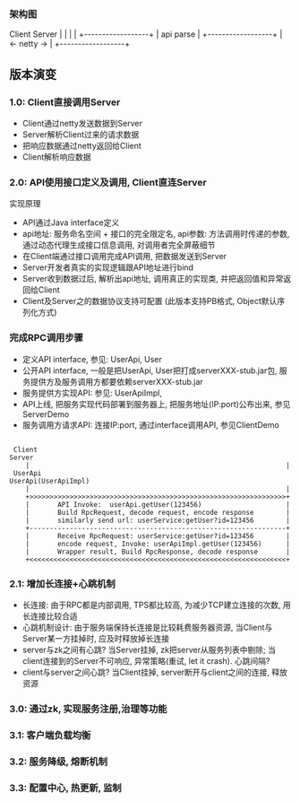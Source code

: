 ### 架构图

Client          Server
 |                  |
 |                  |
 +------------------+
 |     api parse    |
 +------------------+
 |   <- netty ->    |
 +------------------+
 
 
 
## 版本演变
 
### 1.0: Client直接调用Server
- Client通过netty发送数据到Server
- Server解析Client过来的请求数据
- 把响应数据通过netty返回给Client
- Client解析响应数据

### 2.0: API使用接口定义及调用, Client直连Server

实现原理

- API通过Java interface定义
- api地址: 服务命名空间 + 接口的完全限定名, api参数: 方法调用时传递的参数, 通过动态代理生成接口信息调用, 对调用者完全屏蔽细节
- 在Client端通过接口调用完成API调用, 把数据发送到Server
- Server开发者真实的实现逻辑跟API地址进行bind
- Server收到数据过后, 解析出api地址, 调用真正的实现类, 并把返回值和异常返回给Client
- Client及Server之的数据协议支持可配置 (此版本支持PB格式, Object默认序列化方式)

### 完成RPC调用步骤
- 定义API interface, 参见: UserApi, User
- 公开API interface, 一般是把UserApi, User把打成serverXXX-stub.jar包, 服务提供方及服务调用方都要依赖serverXXX-stub.jar
- 服务提供方实现API: 参见: UserApiImpl, 
- API上线, 把服务实现代码部署到服务器上, 把服务地址(IP:port)公布出来, 参见ServerDemo
- 服务调用方请求API: 连接IP:port, 通过interface调用API, 参见ClientDemo

```shell

 Client                                                            Server
    |                                                                |
 UserApi                                                    UserApi(UserApiImpl)
    |                                                                |
    +>>>>>>>>>>>>>>>>>>>>>>>>>>>>>>>>>>>>>>>>>>>>>>>>>>>>>>>>>>>>>>>>+
    |       API Invoke:  userApi.getUser(123456)                     |
    |       Build RpcRequest, decode request, encode response        |
    |       similarly send url: userService:getUser?id=123456        |
    +----------------------------------------------------------------+
    |       Receive RpcRequest: userService:getUser?id=123456        |
    |       encode request, Invoke: userApiImpl.getUser(123456)      |
    |       Wrapper result, Build RpcResponse, decode response       |
    +<<<<<<<<<<<<<<<<<<<<<<<<<<<<<<<<<<<<<<<<<<<<<<<<<<<<<<<<<<<<<<<<+ 

```

### 2.1: 增加长连接+心跳机制

- 长连接: 由于RPC都是内部调用, TPS都比较高, 为减少TCP建立连接的次数, 用长连接比较合适
- 心跳机制设计: 由于服务端保持长连接是比较耗费服务器资源, 当Client与Server某一方挂掉时, 应及时释放掉长连接
- server与zk之间有心跳? 当Server挂掉, zk把server从服务列表中剔除; 当client连接到的Server不可响应, 异常策略(重试, let it crash). 心跳间隔?
- client与server之间心跳? 当Client挂掉, server断开与client之间的连接, 释放资源

### 3.0: 通过zk, 实现服务注册,治理等功能

### 3.1: 客户端负载均衡

### 3.2: 服务降级, 熔断机制

### 3.3: 配置中心, 热更新, 监制
